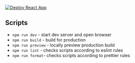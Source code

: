 [![Deploy React App](https://github.com/elvirrrk/IndexOFF/actions/workflows/deploy.yml/badge.svg)](https://github.com/elvirrrk/IndexOFF/actions/workflows/deploy.yml)

## Scripts

>

- `npm run dev` - start dev server and open browser
- `npm run build` - build for production
- `npm run preview` - locally preview production build
- `npm run lint` - checks scripts according to eslint rules
- `npm run format`- checks scripts according to prettier rules
